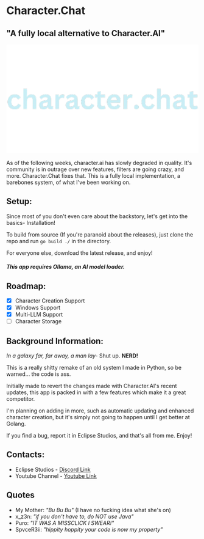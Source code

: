 # Character.Chat
## "A fully local alternative to Character.AI"

![character.chat logo](images/character.chat-logo.png)

As of the following weeks, character.ai has slowly degraded in quality. It's community is in outrage over new features, filters are going crazy, and more.
Character.Chat fixes that. This is a fully local implementation, a barebones system, of what I've been working on.

## Setup: 
Since most of you don't even care about the backstory, let's get into the basics- Installation!

To build from source (If you're paranoid about the releases), just clone the repo and run `go build ./` in the directory.

For everyone else, download the latest release, and enjoy!

##### This app requires **Ollama**, an AI model loader.

## Roadmap:
- [x] Character Creation Support
- [x] Windows Support
- [x] Multi-LLM Support
- [ ] Character Storage 

## Background Information:
*In a galaxy far, far away, a man lay-* Shut up. **NERD!**

This is a really shitty remake of an old system I made in Python, so be warned... the code is ass.

Initially made to revert the changes made with Character.AI's recent updates, this app is packed in with a few features which make it a great competitor.

I'm planning on adding in more, such as automatic updating and enhanced character creation, but it's simply not going to happen until I get better at Golang.

If you find a bug, report it in Eclipse Studios, and that's all from me. Enjoy!

## Contacts:

* Eclipse Studios - [Discord Link](https://discord.gg/zBvUqbahdb)
* Youtube Channel - [Youtube Link](https://youtube.com/@SpaceReii)

## Quotes
* My Mother: *"Bu Bu Bu"* (I have no fucking idea what she's on)
* x_z3n: *"if you don't have to, do NOT use Java"*
* Puro: *"IT WAS A MISSCLICK I SWEAR!"*
* SpvceR3ii: *"hippity hoppity your code is now my property"*